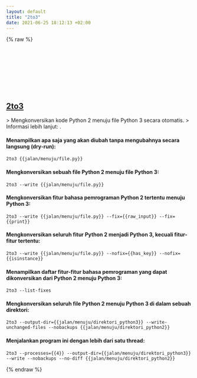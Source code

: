 ```yaml
---
layout: default
title: "2to3"
date: 2021-06-25 18:12:13 +02:00
---
```

{% raw %}
<h2 id="2to3">
  <a href="/id/common/2to3.html">2to3</a> <a href="#2to3"><svg class="icon">
    <use href="/assets/images/unicode_sprite.svg#link" />
  </svg></a>
</h2>
> Mengkonversikan kode Python 2 menuju file Python 3 secara otomatis.
> Informasi lebih lanjut: <https://docs.python.org/3/library/2to3.html>.

#### Menampilkan apa saja yang akan diubah tanpa mengubahnya secara langsung (dry-run):
```shell
2to3 {{jalan/menuju/file.py}}
```
#### Mengkonversikan sebuah file Python 2 menuju file Python 3:
```shell
2to3 --write {{jalan/menuju/file.py}}
```
#### Mengkonversikan fitur bahasa pemrograman Python 2 tertentu menuju Python 3:
```shell
2to3 --write {{jalan/menuju/file.py}} --fix={{raw_input}} --fix={{print}}
```
#### Mengkonversikan seluruh fitur Python 2 menjadi Python 3, kecuali fitur-fitur tertentu:
```shell
2to3 --write {{jalan/menuju/file.py}} --nofix={{has_key}} --nofix={{isinstance}}
```
#### Menampilkan daftar fitur-fitur bahasa pemrograman yang dapat dikonversikan dari Python 2 menuju Python 3:
```shell
2to3 --list-fixes
```
#### Mengkonversikan seluruh file Python 2 menuju Python 3 di dalam sebuah direktori:
```shell
2to3 --output-dir={{jalan/menuju/direktori_python3}} --write-unchanged-files --nobackups {{jalan/menuju/direktori_python2}}
```
#### Menjalankan program ini dengan lebih dari satu thread:
```shell
2to3 --processes={{4}} --output-dir={{jalan/menuju/direktori_python3}} --write --nobackups --no-diff {{jalan/menuju/direktori_python2}}
```
{% endraw %}